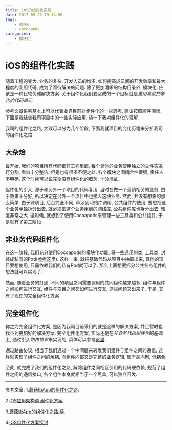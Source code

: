 ```yaml
---
title: iOS的组件化实践
date: 2017-05-23 19:34:50
tags:
    - 模块化
    - cocoapods
categories:
    - 模块化
---
```


# iOS的组件化实践

随着工程的变大, 业务的复杂, 开发人员的增多, 如何提高成员间的开发效率和最大程度的复用代码, 成为了亟待解决的问题. 除了更加清晰的结构目录外, 模块化, 应该是一种比较优雅解决方案. 关于组件化我们要达成的一个目标就是*重用高度抽象化的代码单元*.

参考文章系列基本上可以代表业界目前对组件化的一些思考, 建议按照顺序阅读. 下面是我结合我司项目中的一些实际应用, 谈一下我对组件化的理解.

我司的组件化之路, 大致可以分为几个阶段, 下面我就项目的变化历程来分析我司的组件化之路.

## 大杂烩

最开始, 我们的项目所有代码都在工程里面, 每个具体的业务使用独立的文件夹进行分割, 看似十分整洁, 但是也有很多不便之处. 各个模块之间耦合性很强, 责任人不明确. 这个时候可以说完全没有组件化的概念, 十分混乱. 

组件化的引入, 源于和另外一个项目的代码复用. 当时在做一个营销相关的业务, 由于效果十分好, 所以决定在另外一个项目中也接入这块业务. 然而, 并没有想象的那么简单. 由于跨项目, 后台完全不同, 牵涉到网络库调用, 公共组件的使用, 要想把这个业务单独拆分出去, 就必须把这个业务用到的网络库, 公共组件库也拆分出去, 难度非常之大. 这时候, 就想到了使用Cocoapods来管理一些工具类和公共组件, 于是就有了第二阶段.

## 非业务代码组件化

在这一阶段, 我们充分使用Cocoapods的模块化功能, 将一些通用的类, 工具类, 封装成私有的Pod([参考这里](http://hchong.net/2017/05/24/Cocoapods%E5%AE%9E%E8%B7%B5/)). 这样一来, 就把基础代码从项目中抽离出来, 其他的项目要想使用, 只需依赖我们的私有Pod就可以了. 那么上面想要拆分公共业务组件的想法就可以实现了.

然而, 随着业务的打通. 不同的项目之间需要调用的共同组件越来越多, 组件与组件之间如何进行交互, 组件与项目之间又如何进行交互, 这些问题又出来了. 于是, 又有了现在的完全组件化方案.

## 完全组件化

称之为完全组件化方案, 是因为我司目前采用的就是这样的解决方案, 并且暂时也找不到更加好的解决方案. 完全组件化方案, 实际还是在*非业务代码组件化*的基础上, 通过引入*路由协议*来实现的, 具体可以参考[这里](http://hchong.net/2017/05/23/iOS%E7%9A%84%E8%B7%AF%E7%94%B1%E5%8D%8F%E8%AE%AE%E5%AE%9E%E8%B7%B5/).

通过路由协议, 相当于我们通过一个中间层来转发我们组件与组件之间的通信, 这样就实现了组件之间的解耦, 而组件内部又是完整的业务逻辑, 属于高内聚, 低耦合.

至此, 就完成了我们的组件化之路, 解除组件之间相互引用的代码硬依赖, 规范了组件之间的通信接口, 各个组件本身就相当于一个黑盒, 可以独立开发.


-------
参考文章:
1.[蘑菇街App的组件化之路](http://limboy.me/tech/2016/03/10/mgj-components.html).

2.[iOS应用架构谈 组件化方案](https://casatwy.com/iOS-Modulization.html).

3.[蘑菇街App的组件化之路.续](http://limboy.me/tech/2016/03/14/mgj-components-continued.html).

4.[iOS组件化方案探讨](http://blog.cnbang.net/tech/3080/).



